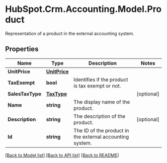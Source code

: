 # HubSpot.Crm.Accounting.Model.Product
Representation of a product in the external accounting system.

## Properties

Name | Type | Description | Notes
------------ | ------------- | ------------- | -------------
**UnitPrice** | [**UnitPrice**](UnitPrice.md) |  | 
**TaxExempt** | **bool** | Identifies if the product is tax exempt or not. | 
**SalesTaxType** | [**TaxType**](TaxType.md) |  | [optional] 
**Name** | **string** | The display name of the product. | 
**Description** | **string** | The description of the product. | [optional] 
**Id** | **string** | The ID of the product in the external accounting system. | 

[[Back to Model list]](../README.md#documentation-for-models) [[Back to API list]](../README.md#documentation-for-api-endpoints) [[Back to README]](../README.md)


